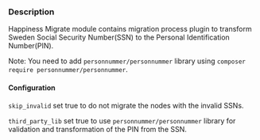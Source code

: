 ### Description

Happiness Migrate module contains migration process
plugin to transform Sweden Social Security Number(SSN)
to the Personal Identification Number(PIN).

Note: You need to add `personnummer/personnummer`
library using `composer require personnummer/personnummer`.

#### Configuration
`skip_invalid` set true to do not migrate the nodes
with the invalid SSNs.

`third_party_lib` set true to use
`personnummer/personnummer` library for validation and
transformation of the PIN from the SSN.
